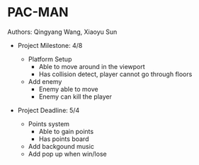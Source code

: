 # PAC-MAN

Authors: Qingyang Wang, Xiaoyu Sun

* Project Milestone: 4/8
  * Platform Setup
    * Able to move around in the viewport
    * Has collision detect, player cannot go through floors
  * Add enemy
    * Enemy able to move
    * Enemy can kill the player

* Project Deadline: 5/4
  * Points system
    * Able to gain points
    * Has points board
  * Add backgound music
  * Add pop up when win/lose
